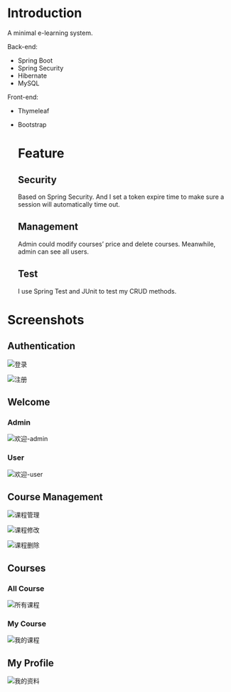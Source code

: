 # Introduction

A minimal e-learning system.

Back-end:

- Spring Boot
- Spring Security
- Hibernate
- MySQL

Front-end:

- Thymeleaf

- Bootstrap

	# Feature

	## Security

	Based on Spring Security. And I set a token expire time to make sure a session will automatically time out.

	## Management

	Admin could modify courses’ price and delete courses. Meanwhile, admin can see all users.

	## Test

	I use Spring Test and JUnit to test my CRUD methods.

# Screenshots

## Authentication

![登录](./screenshots/login.png)

![注册](./screenshots/signup.png)

## Welcome

### Admin

![欢迎-admin](./screenshots/welcome_admin.png)

### User

![欢迎-user](./screenshots/welcome_user.png)

## Course Management

![课程管理](./screenshots/course_management.png)

![课程修改](./screenshots/course_management_modify.png)

![课程删除](./screenshots/course_management_delete.png)

## Courses

### All Course

![所有课程](./screenshots/all_course.png)

### My Course

![我的课程](./screenshots/mycourse.png)

## My Profile

![我的资料](./screenshots/myprofile.png)

